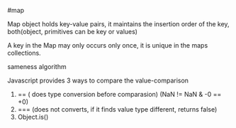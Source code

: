#map

Map object holds key-value pairs, it maintains the insertion order of the key, both(object, primitives can be key or values)

A key in the Map may only occurs only once, it is unique in the maps collections.

sameness algorithm

Javascript provides 3 ways to compare the value-comparison

1. == ( does type conversion before comparasion) (NaN != NaN & -0 == +0)
2. === (does not converts, if it finds value type different, returns false)
3. Object.is()